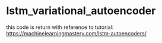 # lstm_variational_autoencoder
this code is return with reference to tutorial: https://machinelearningmastery.com/lstm-autoencoders/
